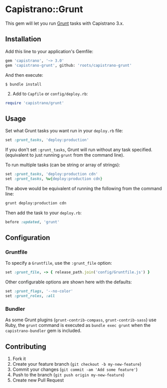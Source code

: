 # Capistrano::Grunt

This gem will let you run [Grunt](http://gruntjs.com/) tasks with Capistrano 3.x.

## Installation

Add this line to your application's Gemfile:

```bash
gem 'capistrano', '~> 3.0'
gem 'capistrano-grunt', github: 'roots/capistrano-grunt'
```

And then execute:

```
$ bundle install
```

2. Add to `Capfile` or `config/deploy.rb`:

```ruby
require 'capistrano/grunt'
```

## Usage

Set what Grunt tasks you want run in your `deploy.rb` file:

```ruby
set :grunt_tasks, 'deploy:production'
```

If you don't set `:grunt_tasks`, Grunt will run without any task specified. (equivalent to just running `grunt` from the command line).

To run multiple tasks (can be string or array of strings):

```ruby
set :grunt_tasks, 'deploy:production cdn'
set :grunt_tasks, %w{deploy:production cdn}
```

The above would be equivalent of running the following from the command line:

```bash
grunt deploy:production cdn
```

Then add the task to your `deploy.rb`:

```ruby
before :updated, 'grunt'
```

## Configuration

### Gruntfile

To specify a `Gruntfile`, use the `:grunt_file` option:

```ruby
set :grunt_file, -> { release_path.join('config/Gruntfile.js') }
```

Other configurable options are shown here with the defaults:

```ruby
set :grunt_flags, '--no-color'
set :grunt_roles, :all
```

### Bundler

As some Grunt plugins (`grunt-contrib-compass`, `grunt-contrib-sass`) use Ruby, the `grunt` command is executed as `bundle exec grunt` when the `capistrano-bundler` gem is included.

## Contributing

1. Fork it
2. Create your feature branch (`git checkout -b my-new-feature`)
3. Commit your changes (`git commit -am 'Add some feature'`)
4. Push to the branch (`git push origin my-new-feature`)
5. Create new Pull Request
